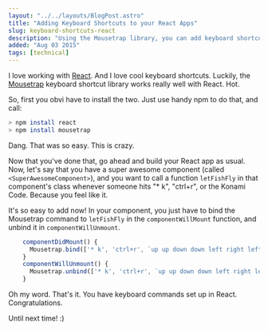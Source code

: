 ```yaml
---
layout: "../../layouts/BlogPost.astro"
title: "Adding Keyboard Shortcuts to your React Apps"
slug: keyboard-shortcuts-react
description: "Using the Mousetrap library, you can add keyboard shortcuts to your React apps."
added: "Aug 03 2015"
tags: [technical]
---
```


I love working with [React](http://facebook.github.io/react/).  And I love cool
keyboard shortcuts.  Luckily, the [Mousetrap](https://craig.is/killing/mice)
keyboard shortcut library works really well with React.  Hot.

So, first you obvi have to install the two.  Just use handy npm to do that, and
call:

```sh
> npm install react
> npm install mousetrap
```

Dang.  That was so easy.  This is crazy.

Now that you've done that, go ahead and build your React app as usual.  Now,
let's say that you have a super awesome component (called `<SuperAwesomeComponent>`),
and you want to call a function `letFishFly` in that component's class whenever
someone hits "* k", "ctrl+r", or the Konami Code. Because you feel like it.

It's so easy to add now!  In your component, you just have to bind the Mousetrap
command to `letFishFly` in the `componentWillMount` function, and unbind it in `componentWillUnmount`.

```js
    componentDidMount() {
      Mousetrap.bind(['* k', 'ctrl+r', `up up down down left right left right b a enter`], letFishFly);
    }
    componentWillUnmount() {
      Mousetrap.unbind(['* k', 'ctrl+r', `up up down down left right left right b a enter`], letFishFly);
    }
```

Oh my word.  That's it.  You have keyboard commands set up in React.  Congratulations.

Until next time! :)
